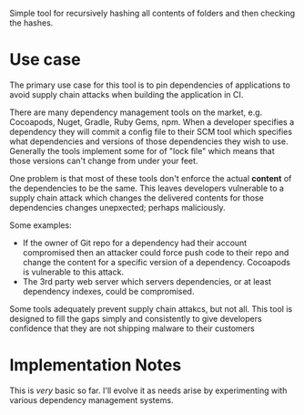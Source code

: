 Simple tool for recursively hashing all contents of folders and then checking the hashes.


# Use case

The primary use case for this tool is to pin dependencies of applications to avoid supply chain
attacks when building the application in CI.

There are many dependency management tools on the market, e.g. Cocoapods, Nuget,
Gradle, Ruby Gems, npm. When a developer specifies a dependency they will commit a config file to their
SCM tool which specifies what dependencies and versions of those dependencies they wish to use.
Generally the tools implement some for of "lock file" which means that those versions can't change
from under your feet.

One problem is that most of these tools don't enforce the actual **content** of the dependencies to be
the same. This leaves developers vulnerable to a supply chain attack which changes the delivered
contents for those dependencies changes unepxected; perhaps maliciously.

Some examples:

* If the owner of Git repo for a dependency had their account compromised then an attacker could
  force push code to their repo and change the content for a specific version of a dependency.
  Cocoapods is vulnerable to this attack.
* The 3rd party web server which servers dependencies, or at least dependency indexes, could be
  compromised.

Some tools adequately prevent supply chain attakcs, but not all. This tool is designed to fill the
gaps simply and consistently to give developers confidence that they are not shipping malware to
their customers

# Implementation Notes

This is *very* basic so far. I'll evolve it as needs arise by experimenting with various dependency
management systems.
